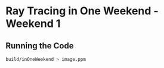 # Ray Tracing in One Weekend - Weekend 1

## Running the Code

```bash
build/inOneWeekend > image.ppm
```
